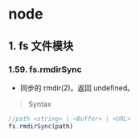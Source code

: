 # node

## 1. fs 文件模块

### 1.59. fs.rmdirSync

- 同步的 rmdir(2)。返回 undefined。
  

> Syntax

```js
//path <string> | <Buffer> | <URL>
fs.rmdirSync(path)
```

